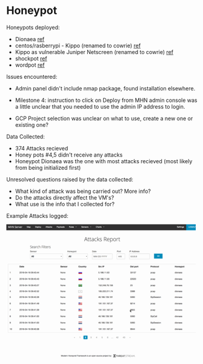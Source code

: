 # Honeypot

Honeypots deployed:
- Dionaea [ref](https://dionaea.readthedocs.io/en/latest/introduction.html)
- centos/rasberrypi - Kippo (renamed to cowrie) [ref](https://github.com/threatstream/mhn/wiki/Cowrie-Sensor)
- Kippo as vulnerable Juniper Netscreen (renamed to cowrie) [ref](https://github.com/threatstream/mhn/wiki/Cowrie-Sensor)
- shockpot [ref](https://github.com/threatstream/mhn/wiki/Shockpot-Sensor)
- wordpot [ref](https://github.com/threatstream/mhn/wiki/Wordpot-Sensor)

Issues encountered:
- Admin panel didn't include nmap package, found installation elsewhere.

- Milestone 4: instruction to click on Deploy from MHN admin console was a little unclear that you needed to use the admin IP address to login.

- GCP Project selection was unclear on what to use, create a new one or existing one?

Data Collected:
- 374 Attacks recieved
- Honey pots #4,5 didn't receive any attacks
- Honeypot Dionaea was the one with most attacks recieved (most likely from being initialized first)

Unresolved questions raised by the data collected:
- What kind of attack was being carried out? More info?
- Do the attacks directly affect the VM's?
- What use is the info that I collected for?

Example Attacks logged:

<img src="https://github.com/jguerrero12/Honeypot/blob/master/demo.gif" width="500"/>
